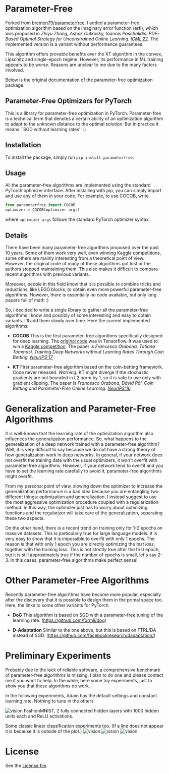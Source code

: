 # Parameter-Free

Forked from [bremen79/parameterfree](https://github.com/bremen79/parameterfree). I added a parameter-free optimization algorithm based on the imaginary error function (erfi), which was proposed in 
*Zhiyu Zhang, Ashok Cutkosky, Ioannis Paschalidis. PDE-Based Optimal Strategy for Unconstrained Online Learning. [ICML'22](https://arxiv.org/abs/2201.07877).* The implemented version is a variant without performance guarantees.

This algorithm offers provable benefits over the KT algorithm in the convex, Lipschitz and single-epoch regime. However, its performance in ML training appears to be worse. Reasons are unclear to me due to the many factors involved.

Below is the original documentation of the parameter-free optimization package. 

## Parameter-Free Optimizers for PyTorch

This is a library for parameter-free optimization in PyTorch. Parameter-free is a technical term that denotes a certain ability of an optimization algorithm to adapt to the unknown distance to the optimal solution. But in practice it means ``SGD without learning rates'' :)

## Installation
To install the package, simply run `pip install parameterfree`.

## Usage
All the parameter-free algorithms are implemented using the standard PyTorch optimizer interface. After installing with pip, you can simply import and use any of them in your code. For example, to use COCOB, write
```python
from parameterfree import COCOB
optimizer = COCOB(optimizer args)
```
where `optimizer args` follows the standard PyTorch optimizer syntax. 

## Details

There have been many parameter-free algorithms proposed over the past 10 years.
Some of them work very well, even winning Kaggle competitions, some others are mainly interesting from a theoretical point of view.
However, the original code of many of these algorithms got lost or the authors stopped maintaining them.
This also makes it difficult to compare recent algorithms with previous variants.

Moreover, people in this field know that it is possible to combine tricks and reductions, like LEGO blocks, to obtain even more powerful parameter-free algorithms. However, there is essentially no code available, but only long papers full of math :)

So, I decided to write a single library to gather all the parameter-free algorithms I know and possibly of some interesting and easy to obtain variants.
I'll add them slowly over time.
Here the current implemented algorithms:

- **COCOB** This is the first parameter-free algorithms specifically designed for deep learning. The [original code](https://github.com/bremen79/cocob) was in Tensorflow. It was used to win a [Kaggle competition](https://github.com/Arturus/kaggle-web-traffic/tree/master). The paper is 
*Francesco Orabona, Tatiana Tommasi. Training Deep Networks without Learning Rates Through Coin Betting.
 [NeurIPS'17](https://arxiv.org/abs/1705.07795)*

- **KT** First parameter-free algorithm based on the coin-betting framework. Code never released. *Warning:* KT might diverge if the stochastic gradients are not bounded in L2 norm by 1, so it is safe to use only with gradient clipping. The paper is 
*Francesco Orabona, Dávid Pál. Coin Betting and Parameter-Free Online Learning.
 [NeurIPS'16](https://arxiv.org/abs/1602.04128)*

# Generalization and Parameter-Free Algorithms

It is well-known that the learning rate of the optimization algorithm also influences the generalization performance. So, what happens to the generalization of a deep network trained with a parameter-free algorithm? Well, it is very difficult to say because we do not have a strong theory of how generalization work in deep networks. In general, if your network does not overfit the training data with the usual optimizers, it won't overfit with parameter-free algorithms. However, if your network tend to overfit and you have to set the learning rate carefully to avoid it, parameter-free algorithms might overfit.

From my personal point of view, slowing down the optimizer to increase the generalization performance is a bad idea because you are entangling two different things: optimization and generalization. I instead suggest to use the most aggressive optimization procedure coupled with a regularization method. In this way, the optimizer just has to worry about optimizing functions and the regularizer will take care of the generalization, separating these two aspects.

On the other hand, there is a recent trend on training only for 1-2 epochs on massive datasets. This is particularly true for large language models. It is very easy to show that it is impossible to overfit with only 1 epochs. The reason is that with only 1 epoch you are directly optimizing the *test loss*, together with the training loss. This is not strictly true after the first epoch, but it is still approximately true if the number of epochs is small, let's say 2-3. In this cases, parameter-free algorithms make perfect sense!
 
# Other Parameter-Free Algorithms

Recently parameter-free algorithms have become more popular, especially after the discovery that it is possible to design them in the primal space too.
Here, the links to some other variants for PyTorch.

- **DoG** This algorithm is based on SGD with a parameter-free tuning of the learning rate. (https://github.com/formll/dog)

- **D-Adaptation** Similar to the one above, but this is based on FTRL/DA instead of SGD. (https://github.com/facebookresearch/dadaptation/)
 
# Preliminary Experiments

Probably due to the lack of reliable software, a comprehensive benchmark of parameter-free algorithms is missing. I plan to do one and please contact me if you want to help. In the while, here some toy experiments, just to show you that these algorithms do work.

In the following experiments, Adam has the default settings and constant learning rate. Nothing to tune in the others.

![vision](figures/fashionmnist.png)
FashionMNIST, 2 fully connected hidden layers with 1000 hidden units each and ReLU activations. 

Some classic linear classification experiments too. (If a line does not appear it is because it is outside of the plot.)
![vision](figures/a9a.png)
![vision](figures/w8a.png)
![vision](figures/ijcnn1.png)

# License
See the [License file](/LICENSE).
